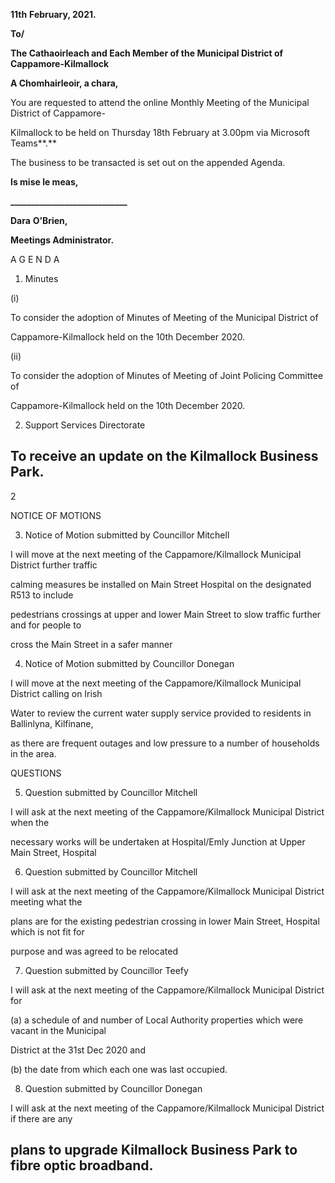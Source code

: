 **11th** **February, 2021.**

**To/**

**The Cathaoirleach and Each Member of the Municipal District of Cappamore-Kilmallock**

**A Chomhairleoir, a chara,**

You are requested to attend the online Monthly Meeting of the Municipal District of Cappamore-

Kilmallock to be held on Thursday 18th February at 3.00pm via Microsoft Teams**.**

The business to be transacted is set out on the appended Agenda.

**Is mise le meas,**

**\_\_\_\_\_\_\_\_\_\_\_\_\_\_\_\_\_\_\_\_\_\_\_\_\_\_\_\_**

**Dara** **O’Brien,**

**Meetings Administrator.**

A G E N D A

1. Minutes

(i)

To consider the adoption of Minutes of Meeting of the Municipal District of

Cappamore-Kilmallock held on the 10th December 2020.

(ii)

To consider the adoption of Minutes of Meeting of Joint Policing Committee of

Cappamore-Kilmallock held on the 10th December 2020.

2. Support Services Directorate

To receive an update on the Kilmallock Business Park.
---
2

NOTICE OF MOTIONS

3. Notice of Motion submitted by Councillor Mitchell

I will move at the next meeting of the Cappamore/Kilmallock Municipal District further traffic

calming measures be installed on Main Street Hospital on the designated R513 to include

pedestrians crossings at upper and lower Main Street to slow traffic further and for people to

cross the Main Street in a safer manner

4. Notice of Motion submitted by Councillor Donegan

I will move at the next meeting of the Cappamore/Kilmallock Municipal District calling on Irish

Water to review the current water supply service provided to residents in Ballinlyna, Kilfinane,

as there are frequent outages and low pressure to a number of households in the area.

QUESTIONS

5. Question submitted by Councillor Mitchell

I will ask at the next meeting of the Cappamore/Kilmallock Municipal District when the

necessary works will be undertaken at Hospital/Emly Junction at Upper Main Street, Hospital

6. Question submitted by Councillor Mitchell

I will ask at the next meeting of the Cappamore/Kilmallock Municipal District meeting what the

plans are for the existing pedestrian crossing in lower Main Street, Hospital which is not fit for

purpose and was agreed to be relocated

7. Question submitted by Councillor Teefy

I will ask at the next meeting of the Cappamore/Kilmallock Municipal District for

(a) a schedule of and number of Local Authority properties which were vacant in the Municipal

District at the 31st Dec 2020 and

(b) the date from which each one was last occupied.

8. Question submitted by Councillor Donegan

I will ask at the next meeting of the Cappamore/Kilmallock Municipal District if there are any

plans to upgrade Kilmallock Business Park to fibre optic broadband.
---
